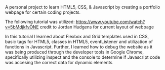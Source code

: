 A personal project to learn HTML5, CSS, &amp; Javascript by creating a portfolio webpage for certain coding projects.

The following tutorial was utilized: https://www.youtube.com/watch?v=5bMdjkfvONE 
credit to Jordan Hudgens for current layout of webpage

In this tutorial I learned about Flexbox and Grid templates used in CSS, basic tags for HTML5, classes in HTML5, eventListener and utilization of functions in Javascript. Further, I learned how to debug the website as it was being produced through the developer tools in Google Chrome, specifically utilizing inspect and the console to determine if Javascript code was accesing the correct data for dynamic elements.

